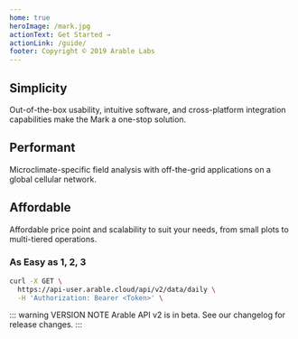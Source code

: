 ```yaml
---
home: true
heroImage: /mark.jpg
actionText: Get Started →
actionLink: /guide/
footer: Copyright © 2019 Arable Labs
---
```


<!-- <div style="text-align: center">
  <Bit/>
</div> -->

<div class="features">
  <div class="feature">
    <h2>Simplicity</h2>
    <p>Out-of-the-box usability, intuitive software, and cross-platform integration capabilities make the Mark a one-stop solution.</p>
  </div>
  <div class="feature">
    <h2>Performant</h2>
    <p>Microclimate-specific field analysis with off-the-grid applications on a global cellular network.</p>
  </div>
  <div class="feature">
    <h2>Affordable</h2>
    <p>Affordable price point and scalability to suit your needs, from small plots to multi-tiered operations.</p>
  </div>
</div>

### As Easy as 1, 2, 3

``` bash
curl -X GET \
  https://api-user.arable.cloud/api/v2/data/daily \
  -H 'Authorization: Bearer <Token>' \
```

::: warning VERSION NOTE
Arable API v2 is in beta. See our changelog for release changes.
:::
